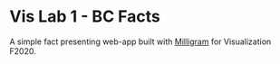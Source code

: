 # Vis Lab 1 - BC Facts

A simple fact presenting web-app built with [Milligram](https://github.com/milligram/milligram/)
for Visualization F2020.

